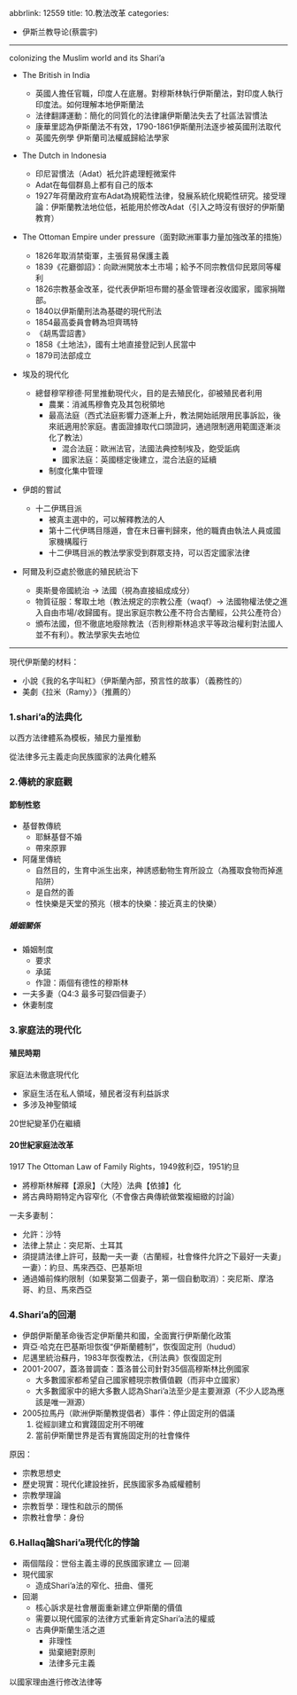 abbrlink: 12559
title: 10.教法改革
categories:
  - 伊斯兰教导论(蔡震宇)
---
colonizing the Muslim world and its Shari’a

- The British in India
	- 英國人擔任官職，印度人在底層。對穆斯林執行伊斯蘭法，對印度人執行印度法。如何理解本地伊斯蘭法
	- 法律翻譯運動：簡化的同質化的法律讓伊斯蘭法失去了社區法習慣法
	- 康華里認為伊斯蘭法不有效，1790-1861伊斯蘭刑法逐步被英國刑法取代
	- 英國先例學 伊斯蘭司法權威歸給法學家
- The Dutch in Indonesia
	- 印尼習慣法（Adat）衹允許處理輕微案件
	- Adat在每個群島上都有自己的版本
	- 1927年荷蘭政府宣布Adat為規範性法律，發展系統化規範性研究。接受理論：伊斯蘭教法地位低，衹能用於修改Adat（引入之時沒有很好的伊斯蘭教育）
- The Ottoman Empire under pressure（面對歐洲軍事力量加強改革的措施）
	- 1826年取消禁衛軍，主張貿易保護主義
	- 1839《花廳御詔》：向歐洲開放本土市場；給予不同宗教信仰民眾同等權利
	- 1826宗教基金改革，從代表伊斯坦布爾的基金管理者沒收國家，國家捐贈部。
	- 1840以伊斯蘭刑法為基礎的現代刑法
	- 1854最高委員會轉為坦齊瑪特
	- 《胡馬雲詔書》
	- 1858《土地法》，國有土地直接登記到人民當中
	- 1879司法部成立

- 埃及的現代化
	- 總督穆罕穆德·阿里推動現代火，目的是去殖民化，卻被殖民者利用
		- 農業：消滅馬穆魯克及其包税領地
		- 最高法庭（西式法庭影響力逐漸上升，教法開始祇限用民事訴訟，後來祇適用於家庭。書面證據取代口頭證詞，通過限制適用範圍逐漸淡化了教法）
			- 混合法庭：歐洲法官，法國法典控制埃及，飽受詬病
			- 國家法庭：英國穩定後建立，混合法庭的延續
		- 制度化集中管理
- 伊朗的嘗試
	- 十二伊瑪目派
		- 被真主選中的，可以解釋教法的人
		- 第十二代伊瑪目隱遁，會在末日審判歸來，他的職責由執法人員或國家機構履行
		- 十二伊瑪目派的教法學家受到群眾支持，可以否定國家法律
- 阿爾及利亞處於徹底的殖民統治下
	- 奧斯曼帝國統治 -> 法國（視為直接組成成分）
	- 物質征服：奪取土地（教法規定的宗教公產（waqf）-> 法國物權法使之進入自由市場/收歸國有。提出家庭宗教公產不符合古蘭經，公共公產符合）
	- 頒布法國，但不徹底地廢除教法（否則穆斯林追求平等政治權利對法國人並不有利）。教法學家失去地位

***

現代伊斯蘭的材料：

- 小說《我的名字叫紅》（伊斯蘭內部，預言性的故事）（義務性的）
- 美劇《拉米（Ramy）》（推薦的）

### 1.shari’a的法典化

以西方法律體系為模板，殖民力量推動

從法律多元主義走向民族國家的法典化體系

### 2.傳統的家庭觀

#### 節制性慾

- 基督教傳統
	- 耶穌基督不婚
	- 帶來原罪
- 阿薩里傳統
	- 自然目的，生育中派生出來，神誘惑動物生育所設立（為獲取食物而掉進陷阱）
	- 是自然的善
	- 性快樂是天堂的預兆（根本的快樂：接近真主的快樂）

##### 婚姻關係

- 婚姻制度
	- 要求
	- 承諾
	- 作證：兩個有德性的穆斯林
- 一夫多妻（Q4:3 最多可娶四個妻子）
- 休妻制度

### 3.家庭法的現代化

#### 殖民時期

家庭法未徹底現代化

- 家庭生活在私人領域，殖民者沒有利益訴求
- 多涉及神聖領域

20世紀變革仍在繼續

#### 20世紀家庭法改革

1917 The Ottoman Law of Family Rights，1949敘利亞，1951約旦

- 將穆斯林解釋【源泉】（大陸）法典【依據】化
- 將古典時期特定內容窄化（不會像古典傳統做繁複細緻的討論）

一夫多妻制：

- 允許：沙特
- 法律上禁止：突尼斯、土耳其
- 須提請法律上許可，鼓勵一夫一妻（古蘭經，社會條件允許之下最好一夫妻」一妻）：約旦、馬來西亞、巴基斯坦
- 通過婚前條約限制（如果娶第二個妻子，第一個自動取消）：突尼斯、摩洛哥、約旦、馬來西亞

### 4.Shari’a的回潮

- 伊朗伊斯蘭革命後否定伊斯蘭共和國，全面實行伊斯蘭化政策
- 齊亞·哈克在巴基斯坦恢復“伊斯蘭體制”，恢復固定刑（hudud）
- 尼邁里統治蘇丹，1983年恢復教法，《刑法典》恢復固定刑
- 2001-2007，蓋洛普調查：蓋洛普公司針對35個高穆斯林比例國家
	- 大多數國家都希望自己國家體現宗教價值觀（而非中立國家）
	- 大多數國家中的絕大多數人認為Shari’a法至少是主要淵源（不少人認為應該是唯一淵源）
- 2005拉馬丹（歐洲伊斯蘭教提倡者）事件：停止固定刑的倡議
	1. 從經訓建立和實踐固定刑不明確
	2. 當前伊斯蘭世界是否有實施固定刑的社會條件

原因：

- 宗教思想史
- 歷史現實：現代化建設挫折，民族國家多為威權體制
- 宗教學理論
- 宗教哲學：理性和啟示的關係
- 宗教社會學：身份

### 6.Hallaq論Shari’a現代化的悖論

- 兩個階段：世俗主義主導的民族國家建立 — 回潮
- 現代國家
	- 造成Shari’a法的窄化、扭曲、僵死
- 回潮
	- 核心訴求是社會層面重新建立伊斯蘭的價值
	- 需要以現代國家的法律方式重新肯定Shari’a法的權威
	- 古典伊斯蘭生活之道
		- 非理性
		- 拋棄絕對原則
		- 法律多元主義

以國家理由進行修改法律等